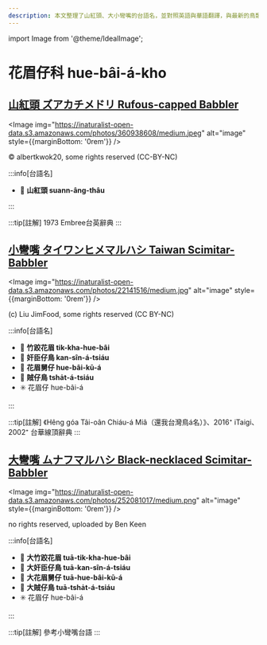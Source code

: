 ```yaml
---
description: 本文整理了山紅頭、大小彎嘴的台語名，並對照英語與華語翻譯，與最新的鳥類分類，期待能夠供未來的台語鳥類圖鑑當作參考
---
```


import Image from '@theme/IdealImage';

# 花眉仔科 hue-bâi-á-kho

## [山紅頭 ズアカチメドリ Rufous-capped Babbler](https://ebird.org/species/rucbab1)

<Image img="https://inaturalist-open-data.s3.amazonaws.com/photos/360938608/medium.jpeg" alt="image" style={{marginBottom: '0rem'}} />

<div className="image-caption">
© albertkwok20, some rights reserved (CC-BY-NC)
</div>

:::info[台語名]

- 🎯 **山紅頭 suann-âng-thâu**

:::

:::tip[註解]
1973 Embree台英辭典
:::

## [小彎嘴 タイワンヒメマルハシ Taiwan Scimitar-Babbler](https://ebird.org/species/taiscb1)

<Image img="https://inaturalist-open-data.s3.amazonaws.com/photos/22141516/medium.jpg" alt="image" style={{marginBottom: '0rem'}} />

<div className="image-caption">
(c) Liu JimFood, some rights reserved (CC BY-NC)
</div>

:::info[台語名]

- 🎯 **竹跤花眉 tik-kha-hue-bâi**
- 🎯 **奸臣仔鳥 kan-sîn-á-tsiáu**
- 🎯 **花眉舅仔 hue-bâi-kū-á**
- 🎯 **賊仔鳥 tsha̍t-á-tsiáu**
- ✳️ 花眉仔 hue-bâi-á

:::

:::tip[註解]
《Hêng góa Tâi-oân Chiáu-á Miâ（還我台灣鳥á名）》、2016⁺ iTaigi、2002⁺ 台華線頂辭典
:::

## [大彎嘴 ムナフマルハシ Black-necklaced Scimitar-Babbler](https://ebird.org/species/sbsbab2)

<Image img="https://inaturalist-open-data.s3.amazonaws.com/photos/252081017/medium.png" alt="image" style={{marginBottom: '0rem'}} />

<div className="image-caption">
no rights reserved, uploaded by Ben Keen
</div>

:::info[台語名]

- 🎯 **大竹跤花眉 tuā-tik-kha-hue-bâi**
- 🎯 **大奸臣仔鳥 tuā-kan-sîn-á-tsiáu**
- 🎯 **大花眉舅仔 tuā-hue-bâi-kū-á**
- 🎯 **大賊仔鳥 tuā-tsha̍t-á-tsiáu**
- ✳️ 花眉仔 hue-bâi-á

:::

:::tip[註解]
參考小彎嘴台語
:::
